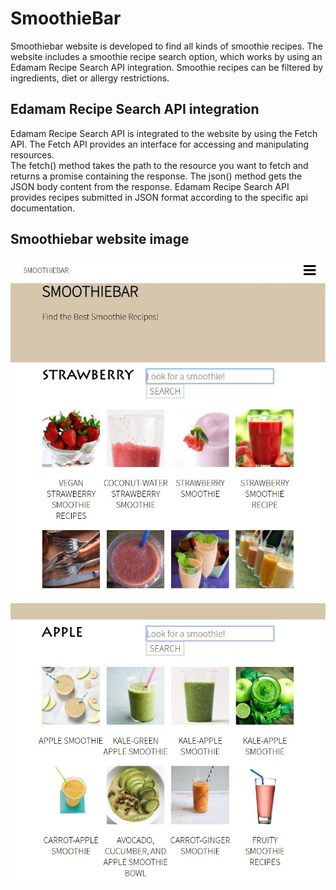 # SmoothieBar

Smoothiebar website is developed to find all kinds of smoothie recipes. 
The website includes a smoothie recipe search option, which works by using an Edamam Recipe Search API integration.
Smoothie recipes can be filtered by ingredients, diet or allergy restrictions.

## Edamam Recipe Search API integration
Edamam Recipe Search API is integrated to the website by using the Fetch API. 
The Fetch API provides an interface for accessing and manipulating resources.  
The fetch() method takes the path to the resource you want to fetch and returns a promise containing the response.
The json() method gets the JSON body content from the response. 
Edamam Recipe Search API provides recipes submitted in JSON format according to the specific api documentation.

## Smoothiebar website image
![Screenshot](images/smoothiebar.JPG)

![Screenshot](images/search-option.JPG)
